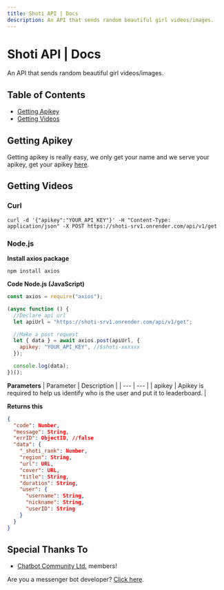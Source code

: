 ```yaml
---
title: Shoti API | Docs
description: An API that sends random beautiful girl videos/images.
---
```


# Shoti API | Docs

An API that sends random beautiful girl videos/images.

## Table of Contents

- [Getting Apikey](#getting-apikey)
- [Getting Videos](#getting-videos)

## Getting Apikey

Getting apikey is really easy, we only get your name and we serve your apikey, get your apikey [here](/).

## Getting Videos

### Curl

```shell
curl -d '{"apikey":"YOUR_API_KEY"}' -H "Content-Type: application/json" -X POST https://shoti-srv1.onrender.com/api/v1/get
```

### Node.js

**Install axios package**

```shell
npm install axios
```

**Code Node.js (JavaScript)**

```js
const axios = require("axios");

(async function () {
  //Declare api url
  let apiUrl = "https://shoti-srv1.onrender.com/api/v1/get";

  //Make a post request
  let { data } = await axios.post(apiUrl, {
    apikey: "YOUR_API_KEY", //$shoti-xxxxxx
  });

  console.log(data);
})();
```

**Parameters**
| Parameter | Description |
| --- | --- |
| apikey | Apikey is required to help us identify who is the user and put it to leaderboard. |

**Returns this**

```json
{
  "code": Number,
  "message": String,
  "errID": ObjectID, //false
  "data": {
    "_shoti_rank": Number,
    "region": String,
    "url": URL,
    "cover": URL,
    "title": String,
    "duration": String,
    "user": {
      "username": String,
      "nickname": String,
      "userID": String
    }
  }
}
```

## Special Thanks To

- [Chatbot Community Ltd.](https://facebook.com/groups/178711334798450/) members!

Are you a messenger bot developer? [Click here](/docs/messenger-bots-integration).
